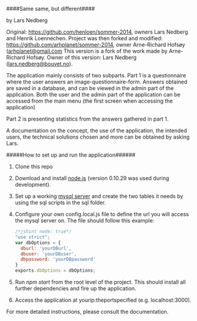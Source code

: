 ####Same same, but different####

by Lars Nedberg

Original: https://github.com/henloen/sommer-2014, owners Lars Nedberg and Henrik Loennechen.
Project was then forked and modified: https://github.com/arhplanet/sommer-2014, owner Arne-Richard Hofsøy (arhplanet@gmail.com
This version is a fork of the work made by Arne-Richard Hofsøy. Owner of this version: Lars Nedberg (lars.nedberg@bouvet.no).



The application mainly consists of two subparts.
Part 1 is a questionnaire where the user answers an image-questionnaire-form.
Answers obtained are saved in a database, and can be viewed in the admin part of the application.
Both the user and the admin part of the application can be accessed from the main menu (the first screen when accessing the application)

Part 2 is presenting statistics from the answers gathered in part 1.


A documentation on the concept, the use of the application, the intended users, the technical solutions chosen and more can be obtained by asking Lars.



#####How to set up and run the application######
1. Clone this repo
2. Download and install [node.js](http://nodejs.org/download/) (version 0.10.29 was used during development).
3. Set up a working [mysql server](http://dev.mysql.com/downloads/windows/installer/5.6.html) and create the two tables it needs by using the sql scripts in the sql folder.
4. Configure your own config.local.js file to define the url you will access the mysql server on. The file should follow this example:

    ```javascript
    /*jshint node: true*/
    "use strict";
    var dbOptions = {
      dburl: 'yourDBurl',
      dbuser: 'yourDBuser',
      dbpassword: 'yourDBpassword'
    }
    exports.dbOptions = dbOptions; 
    ```
    
5. Run *npm start* from the root level of the project. This should install all further dependencies and fire up the application.

6. Access the application at yourip:theportspecified (e.g. localhost:3000).

For more detailed instructions, please consult the documentation.



